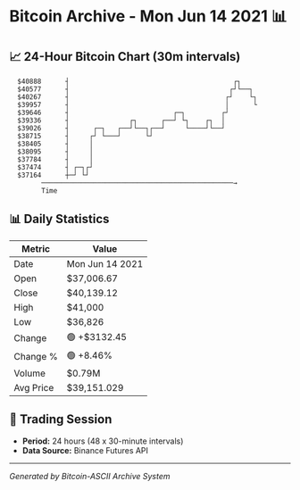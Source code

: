 # Bitcoin Archive - Mon Jun 14 2021 📊

## 📈 24-Hour Bitcoin Chart (30m intervals)

```
  $40888      ┤                                         ┌┐     
  $40577      ┤                                        ┌┘└──┐  
  $40267      ┤                                       ┌┘    └┐ 
  $39957      ┤                                       │      └ 
  $39646      ┤                          ┌─┐         ┌┘        
  $39336      ┤               ┌┐      ┌──┘ └┐    ┌┐  │         
  $39026      ┤      ┌─┐   ┌──┘└──┐┌──┘     └────┘└──┘         
  $38715      ┤     ┌┘ └───┘      └┘                           
  $38405      ┤     │                                          
  $38095      ┤     │                                          
  $37784      ┤     │                                          
  $37474      ┤ ┌─┐┌┘                                          
  $37164      ┼─┘ └┘                                           
        ────────────────────────────────────────────────→
        Time
```

## 📊 Daily Statistics

| Metric | Value |
|--------|-------|
| Date | Mon Jun 14 2021 |
| Open | $37,006.67 |
| Close | $40,139.12 |
| High | $41,000 |
| Low | $36,826 |
| Change | 🟢 +$3132.45 |
| Change % | 🟢 +8.46% |
| Volume | $0.79M |
| Avg Price | $39,151.029 |

## 📅 Trading Session

- **Period:** 24 hours (48 x 30-minute intervals)
- **Data Source:** Binance Futures API

---
*Generated by Bitcoin-ASCII Archive System*
